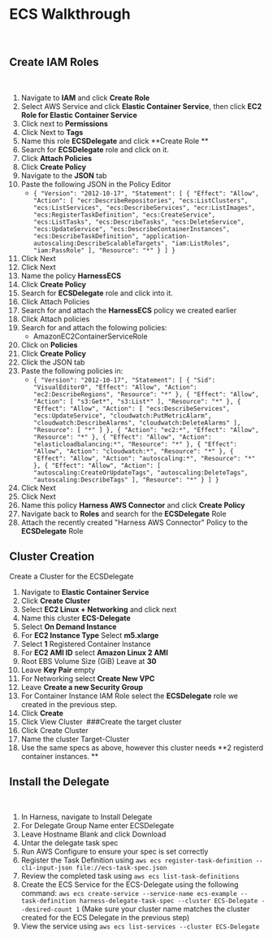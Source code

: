 # ECS Walkthrough 
​
## Create IAM Roles
​
1. Navigate to **IAM** and click **Create Role** 
2. Select AWS Service and click **Elastic Container Service**, then click **EC2 Role for Elastic Container Service**
3. Click next to **Permissions**
4. Click Next to **Tags**
5. Name this role **ECSDelegate** and click **Create Role **
6. Search for **ECSDelegate** role and click on it. 
7. Click **Attach Policies**
8. Click **Create Policy**
9. Navigate to the **JSON** tab
10. Paste the following JSON in the Policy Editor
	- `{
    "Version": "2012-10-17",
    "Statement": [
        {
            "Effect": "Allow",
            "Action": [
                "ecr:DescribeRepositories",
                "ecs:ListClusters",
                "ecs:ListServices",
                "ecs:DescribeServices",
                "ecr:ListImages",
                "ecs:RegisterTaskDefinition",
                "ecs:CreateService",
                "ecs:ListTasks",
                "ecs:DescribeTasks",
                "ecs:DeleteService",
                "ecs:UpdateService",
                "ecs:DescribeContainerInstances",
                "ecs:DescribeTaskDefinition",
                "application-autoscaling:DescribeScalableTargets",
                "iam:ListRoles",
                "iam:PassRole"
            ],
            "Resource": "*"
        }
    ]
}`
11. Click Next
12. Click Next
13. Name the policy **HarnessECS**
14. Click **Create Policy** 
15. Search for **ECSDelegate** role and click into it.
16. Click Attach Policies
17. Search for and attach the **HarnessECS** policy we created earlier
18. Click Attach policies 
19. Search for and attach the folowing policies:
	- AmazonEC2ContainerServiceRole
20. Click on **Policies**
21. Click **Create Policy**
22. Click the JSON tab
23. Paste the following policies in: 
	- `{
    "Version": "2012-10-17",
    "Statement": [
        {
            "Sid": "VisualEditor0",
            "Effect": "Allow",
            "Action": "ec2:DescribeRegions",
            "Resource": "*"
        },
        {
            "Effect": "Allow",
            "Action": [
                "s3:Get*",
                "s3:List*"
            ],
            "Resource": "*"
        },
        {
            "Effect": "Allow",
            "Action": [
                "ecs:DescribeServices",
                "ecs:UpdateService",
                "cloudwatch:PutMetricAlarm",
                "cloudwatch:DescribeAlarms",
                "cloudwatch:DeleteAlarms"
            ],
            "Resource": [
                "*"
            ]
        },
        {
            "Action": "ec2:*",
            "Effect": "Allow",
            "Resource": "*"
        },
        {
            "Effect": "Allow",
            "Action": "elasticloadbalancing:*",
            "Resource": "*"
        },
        {
            "Effect": "Allow",
            "Action": "cloudwatch:*",
            "Resource": "*"
        },
        {
            "Effect": "Allow",
            "Action": "autoscaling:*",
            "Resource": "*"
        },
        {
            "Effect": "Allow",
            "Action": [
                "autoscaling:CreateOrUpdateTags",
                "autoscaling:DeleteTags",
                "autoscaling:DescribeTags"
            ],
            "Resource": "*"
        }
    ]
}`
24. Click Next
25. Click Next
26. Name this policy **Harness AWS Connector** and click **Create Policy**
27. Navigate back to **Roles** and search for the **ECSDelegate** Role
28. Attach the recently created "Harness AWS Connector" Policy to the **ECSDelegate** Role
​
## Cluster Creation 
Create a Cluster for the ECSDelegate
​
1. Navigate to **Elastic Container Service** 
2. Click **Create Cluster**
3. Select **EC2 Linux + Networking** and click next
4. Name this cluster **ECS-Delegate**
5. Select **On Demand Instance**
6. For **EC2 Instance Type** Select **m5.xlarge**
7. Select **1** Registered Container Instance
8. For **EC2 AMI ID** select **Amazon Linux 2 AMI**
9. Root EBS Volume Size (GiB) Leave at **30** 
10. Leave **Key Pair** empty
11. For Networking select **Create New VPC**
12. Leave **Create a new Security Group**
13. For Container Instance IAM Role select the **ECSDelegate** role we created in the previous step. 
14. Click **Create**
15. Click View Cluster
​
###Create the target cluster
​
1. Click Create Cluster
2. Name the cluster Target-Cluster
3. Use the same specs as above, however this cluster needs **2 registerd container instances. **
​
​
## Install the Delegate
​
1. In Harness, navigate to Install Delegate
2. For Delegate Group Name enter ECSDelegate
3. Leave Hostname Blank and click Download
4. Untar the delegate task spec
5. Run AWS Configure to ensure your spec is set correctly
6. Register the Task Definition using 
	`aws ecs register-task-definition --cli-input-json file://ecs-task-spec.json`
7. Review the completed task using `aws ecs list-task-definitions`
8. Create the ECS Service for the ECS-Delegate using the following command: `aws ecs create-service --service-name ecs-example --task-definition harness-delegate-task-spec --cluster ECS-Delegate --desired-count 1`
	(Make sure your cluster name matches the cluster created for the ECS Delegate in the previous step)
9. View the service using `aws ecs list-services --cluster ECS-Delegate`
